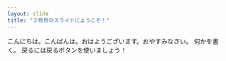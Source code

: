 ```yaml
---
layout: slide
title: "２枚目のスライドにようこそ！"
---
```

こんにちは。こんばんは。おはようございます。おやすみなさい。
何かを書く。
戻るには戻るボタンを使いましょう！
